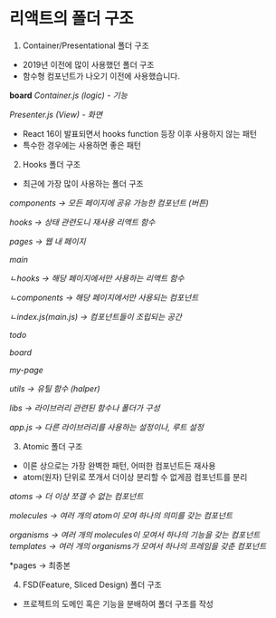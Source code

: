 
# 리액트의 폴더 구조

1. Container/Presentational 폴더 구조
- 2019년 이전에 많이 사용했던 폴더 구조
- 함수형 컴포넌트가 나오기 이전에 사용했습니다.

**board**
*Container.js (logic) - 기능*

*Presenter.js (View) - 화면*

- React 16이 발표되면서 hooks function 등장 이후 사용하지 않는 패턴
- 특수한 경우에는 사용하면 좋은 패턴

2. Hooks 폴더 구조
- 최근에 가장 많이 사용하는 폴더 구조

*components -> 모든 페이지에 공유 가능한 컴포넌트 (버튼)*

*hooks -> 상태 관련도니 재사용 리액트 함수*

*pages -> 웹 내 페이지*

*main*

*ㄴhooks -> 해당 페이지에서만 사용하는 리액트 함수*

*ㄴcomponents -> 해당 페이지에서만 사용되는 컴포넌트*

*ㄴindex.js(main.js) -> 컴포넌트들이 조립되는 공간*

*todo*

*board*

*my-page*

*utils -> 유틸 함수 (halper)*

*libs -> 라이브러리 관련된 함수나 폴더가 구성*

*app.js -> 다른 라이브러리를 사용하는 설정이나, 루트 설정*

3. Atomic 폴더 구조
- 이론 상으로는 가장 완벽한 패턴, 어떠한 컴포넌트든 재사용
- atom(원자) 단위로 쪼개서 더이상 분리할 수 없게끔 컴포넌트를 분리


*atoms -> 더 이상 쪼갤 수 없는 컴포넌트*

*molecules -> 여러 개의 atom이 모여 하나의 의미를 갖는 컴포넌트*


*organisms -> 여러 개의 molecules이 모여서 하나의 기능을 갖는 컴포넌트*
*templates -> 여러 개의 organisms가 모여서 하나의 프레임을 갖춘 컴포넌트*

*pages -> 최종본 

4. FSD(Feature, Sliced Design) 폴더 구조

- 프로젝트의 도메인 혹은 기능을 분배하여 폴더 구조를 작성